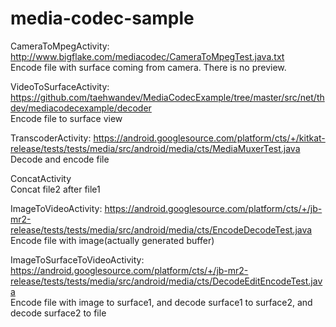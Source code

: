 # media-codec-sample

CameraToMpegActivity: http://www.bigflake.com/mediacodec/CameraToMpegTest.java.txt
<br>Encode file with surface coming from camera. There is no preview.

VideoToSurfaceActivity: https://github.com/taehwandev/MediaCodecExample/tree/master/src/net/thdev/mediacodecexample/decoder
<br>Encode file to surface view

TranscoderActivity: https://android.googlesource.com/platform/cts/+/kitkat-release/tests/tests/media/src/android/media/cts/MediaMuxerTest.java
<br>Decode and encode file

ConcatActivity
<br>Concat file2 after file1

ImageToVideoActivity: https://android.googlesource.com/platform/cts/+/jb-mr2-release/tests/tests/media/src/android/media/cts/EncodeDecodeTest.java
<br>Encode file with image(actually generated buffer)

ImageToSurfaceToVideoActivity: https://android.googlesource.com/platform/cts/+/jb-mr2-release/tests/tests/media/src/android/media/cts/DecodeEditEncodeTest.java
<br>Encode file with image to surface1, and decode surface1 to surface2, and decode surface2 to file
